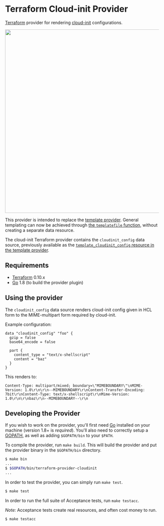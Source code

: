 Terraform Cloud-init Provider
==================

[Terraform](https://www.terraform.io) provider for rendering [cloud-init](https://cloudinit.readthedocs.io) configurations.

<img src="https://cdn.rawgit.com/hashicorp/terraform-website/master/content/source/assets/images/logo-hashicorp.svg" width="600px">

This provider is intended to replace the [template provider](https://www.terraform.io/docs/providers/template/). General templating can now be achieved through [the `templatefile` function](https://www.terraform.io/docs/configuration/functions/templatefile.html), without creating a separate data resource. 

The cloud-init Terraform provider contains the `cloudinit_config` data source, previously available as the [`template_cloudinit_config` resource in the template provider](https://www.terraform.io/docs/providers/template/d/cloudinit_config.html).

Requirements
------------

-	[Terraform](https://www.terraform.io/downloads.html) 0.10.x
-	[Go](https://golang.org/doc/install) 1.8 (to build the provider plugin)


Using the provider
----------------------

The `cloudinit_config` data source renders cloud-init config given in HCL form to the MIME-multipart form required by cloud-init.


Example configuration:
```
data "cloudinit_config" "foo" {
  gzip = false
  base64_encode = false

  part {
    content_type = "text/x-shellscript"
    content = "baz"
  }
}
```

This renders to:

```
Content-Type: multipart/mixed; boundary=\"MIMEBOUNDARY\"\nMIME-Version: 1.0\r\n\r\n--MIMEBOUNDARY\r\nContent-Transfer-Encoding: 7bit\r\nContent-Type: text/x-shellscript\r\nMime-Version: 1.0\r\n\r\nbaz\r\n--MIMEBOUNDARY--\r\n
```

Developing the Provider
---------------------------

If you wish to work on the provider, you'll first need [Go](http://www.golang.org) installed on your machine (version 1.8+ is *required*). You'll also need to correctly setup a [GOPATH](http://golang.org/doc/code.html#GOPATH), as well as adding `$GOPATH/bin` to your `$PATH`.

To compile the provider, run `make build`. This will build the provider and put the provider binary in the `$GOPATH/bin` directory.

```sh
$ make bin
...
$ $GOPATH/bin/terraform-provider-cloudinit
...
```

In order to test the provider, you can simply run `make test`.

```sh
$ make test
```

In order to run the full suite of Acceptance tests, run `make testacc`.

*Note:* Acceptance tests create real resources, and often cost money to run.

```sh
$ make testacc
```
